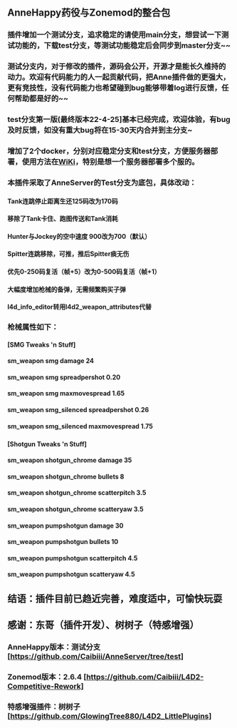 ##  AnneHappy药役与Zonemod的整合包

### 插件增加一个测试分支，追求稳定的请使用main分支，想尝试一下测试功能的，下载test分支，等测试功能稳定后会同步到master分支~~

### 测试分支内，对于修改的插件，源码会公开，开源才是能长久维持的动力。欢迎有代码能力的人一起贡献代码，把Anne插件做的更强大，更有竞技性，没有代码能力也希望碰到bug能够带着log进行反馈，任何帮助都是好的~~

### test分支第一版(最终版本22-4-25]基本已经完成，欢迎体验，有bug及时反馈，如没有重大bug将在15-30天内合并到主分支~

### 增加了2个docker，分别对应稳定分支和test分支，方便服务器部署，使用方法在[WiKi](https://github.com/Caibiii/AnneServer/wiki/AnneServer-Docker%E4%BD%BF%E7%94%A8%E6%8C%87%E5%8D%97)，特别是想一个服务器部署多个服的。

### 本插件采取了AnneServer的Test分支为底包，具体改动：

####  Tank连跳停止距离生还125码改为170码

####  移除了Tank卡住、跑图传送和Tank消耗

####  Hunter与Jockey的空中速度 900改为700（默认）

####  Spitter连跳移除，可推，推后Spitter痰无伤

####  优先0-250码复活（帧+5）改为0-500码复活（帧+1）

####  大幅度增加枪械的备弹，无需频繁购买子弹

####  l4d_info_editor转用l4d2_weapon_attributes代替

### 枪械属性如下：

####  [SMG Tweaks 'n Stuff] 

####  sm_weapon smg damage 24

####  sm_weapon smg spreadpershot 0.20

####  sm_weapon smg maxmovespread 1.65

####  sm_weapon smg_silenced spreadpershot 0.26

####  sm_weapon smg_silenced maxmovespread 1.75

###

####  [Shotgun Tweaks 'n Stuff]

####  sm_weapon shotgun_chrome damage 35

####  sm_weapon shotgun_chrome bullets 8

####  sm_weapon shotgun_chrome scatterpitch 3.5

####  sm_weapon shotgun_chrome scatteryaw 3.5

####  sm_weapon pumpshotgun damage 30

####  sm_weapon pumpshotgun bullets 10

####  sm_weapon pumpshotgun scatterpitch 4.5

####  sm_weapon pumpshotgun scatteryaw 4.5


## 结语：插件目前已趋近完善，难度适中，可愉快玩耍

## 感谢：东哥（插件开发）、树树子（特感增强）

### AnneHappy版本：测试分支 [https://github.com/Caibiii/AnneServer/tree/test] 

### Zonemod版本：2.6.4 [https://github.com/Caibiii/L4D2-Competitive-Rework]

### 特感增强插件：树树子 [https://github.com/GlowingTree880/L4D2_LittlePlugins]
